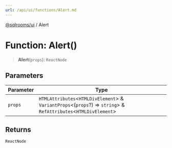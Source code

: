 ```yaml
---
url: /api/ui/functions/Alert.md
---
```

[@sqlrooms/ui](../index.md) / Alert

# Function: Alert()

> **Alert**(`props`): `ReactNode`

## Parameters

| Parameter | Type |
| ------ | ------ |
| `props` | `HTMLAttributes`<`HTMLDivElement`> & `VariantProps`<(`props`?) => `string`> & `RefAttributes`<`HTMLDivElement`> |

## Returns

`ReactNode`

